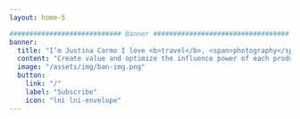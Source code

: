 ```yaml
---
layout: home-5

############################ Banner ##################################
banner:
  title: "I’m Justina Carmo I love <b>travel</b>, <span>photography</span> and <b>writting</b>"
  content: "Create value and optimize the influence power of each product, we construct a creative thinking, a rational processes and meaningful experiences for every brands.Here is a place that i share my everything, travel, photography and designing. Read, write & discuss with me"
  image: "/assets/img/ban-img.png"
  button:
    link: "/"
    label: "Subscribe"
    icon: "lni lni-envelope"
---
```

